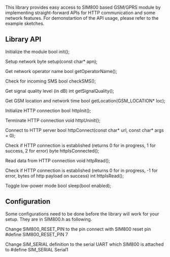 This library provides easy access to SIM800 based GSM/GPRS module by implementing straight-forward APIs for HTTP communication and some network 
features. For demonstartion of the API usage, please refer to the example sketches.

Library API
-----------

Initialize the module
    bool init();

Setup network
    byte setup(const char* apn);

Get network operator name
    bool getOperatorName();


Check for incoming SMS
    bool checkSMS();

Get signal quality level (in dB)
    int getSignalQuality();

Get GSM location and network time
    bool getLocation(GSM_LOCATION* loc);


Initialize HTTP connection
    bool httpInit();

Terminate HTTP connection
    void httpUninit();

Connect to HTTP server
    bool httpConnect(const char* url, const char* args = 0);

Check if HTTP connection is established (returns 0 for in progress, 1 for success, 2 for error)
    byte httpIsConnected();

Read data from HTTP connection
    void httpRead();

Check if HTTP connection is established (returns 0 for in progress, -1 for error, bytes of http payload on success)
    int httpIsRead();

Toggle low-power mode
    bool sleep(bool enabled);

Configuration
-------------

Some configurations need to be done before the library will work for your setup. They are in SIM800.h as following.

Change SIM800_RESET_PIN to the pin connect with SIM800 reset pin
        #define SIM800_RESET_PIN 7

Change SIM_SERIAL definition to the serial UART which SIM800 is attached to
        #define SIM_SERIAL Serial1


